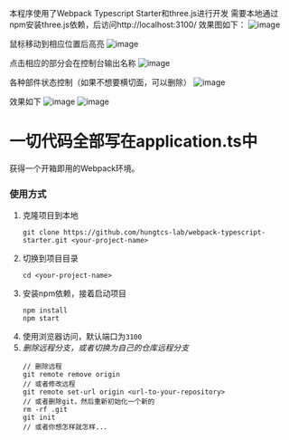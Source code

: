 本程序使用了Webpack Typescript Starter和three.js进行开发
需要本地通过npm安装three.js依赖，后访问http://localhost:3100/
效果图如下：
![image](https://user-images.githubusercontent.com/53106802/170025731-ebbce33d-8071-42fe-910f-5b2e496b2948.png)

鼠标移动到相应位置后高亮
![image](https://user-images.githubusercontent.com/53106802/170025976-a9e31283-4a47-4b4c-986f-69792093ebb7.png)

点击相应的部分会在控制台输出名称
![image](https://user-images.githubusercontent.com/53106802/170026186-4d889ee3-3e05-4501-9659-1ab10a061db7.png)

各种部件状态控制（如果不想要横切面，可以删除）
![image](https://user-images.githubusercontent.com/53106802/170026426-b878e168-b0c3-48f3-8163-e028bb06f72f.png)

效果如下
![image](https://user-images.githubusercontent.com/53106802/170026998-8b38d564-aba5-418f-82ab-3399c45d086a.png)
![image](https://user-images.githubusercontent.com/53106802/170027014-47dc08e6-f367-488a-b05b-a898a061ff98.png)


一切代码全部写在application.ts中
====

获得一个开箱即用的Webpack环境。

### 使用方式
1. 克隆项目到本地
    ```shell
    git clone https://github.com/hungtcs-lab/webpack-typescript-starter.git <your-project-name>
    ```
2. 切换到项目目录
    ```shell
    cd <your-project-name>
    ```
3. 安装npm依赖，接着启动项目
    ```shell
    npm install
    npm start
    ```
4. 使用浏览器访问，默认端口为`3100`
5. _删除远程分支，或者切换为自己的仓库远程分支_
    ```shell
    // 删除远程
    git remote remove origin
    // 或者修改远程
    git remote set-url origin <url-to-your-repository>
    // 或者删除git，然后重新初始化一个新的
    rm -rf .git
    git init
    // 或者你想怎样就怎样...
    ```

